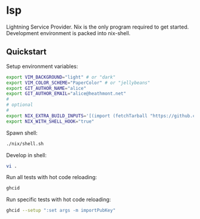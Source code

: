 # lsp

Lightning Service Provider. Nix is the only program required to get started. Development environment is packed into nix-shell.

## Quickstart

Setup environment variables:

```sh
export VIM_BACKGROUND="light" # or "dark"
export VIM_COLOR_SCHEME="PaperColor" # or "jellybeans"
export GIT_AUTHOR_NAME="alice"
export GIT_AUTHOR_EMAIL="alice@heathmont.net"
#
# optional
#
export NIX_EXTRA_BUILD_INPUTS='[(import (fetchTarball "https://github.com/21it/ultimate-haskell-ide/tarball/ebfcd25eeac74ba813efa0b5929174cd59c4f4d2") {bundle = "haskell"; withGit = false;})]'
export NIX_WITH_SHELL_HOOK="true"
```

Spawn shell:

```sh
./nix/shell.sh
```

Develop in shell:

```sh
vi .
```

Run all tests with hot code reloading:

```sh
ghcid
```

Run specific tests with hot code reloading:

```sh
ghcid --setup ":set args -m importPubKey"
```
